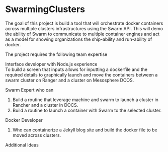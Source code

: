 # SwarmingClusters

The goal of this project is build a tool that will orchestrate docker containers across multiple clusters infrastructures using the Swarm API.
This will demo the ability of Swarm to communicate to multiple container engines and act as a model for showing organizations the ship-ability and run-ability of docker. 


The project requires the following team expertise 

Interface developer with Node.js experience  
To build a screen that inputs allows for inputting a dockerfile and the required details to graphically launch and move the containers between a swarm cluster on Ranger and a cluster on Mesosphere DCOS. 

Swarm Expert who can

1) Build a routine that leverage machine and swarm to launch a cluster in Rancher and a cluster in DOCS.   
2) Build a routine to launch a container with Swarm to the selected cluster.
    
  
Docker Developer

1) Who can containerize a Jekyll blog site and build the docker file to be moved across clusters.

Additional Ideas 


